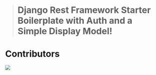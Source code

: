 ># Django Rest Framework Starter Boilerplate with Auth and a Simple Display Model!

# Contributors
<a href="https://github.com/iamkabiru/drf-boilerplate/graphs/contributors">
  <img src="https://contrib.rocks/image?repo=iamkabiru/drf-boilerplate" />
</a>

